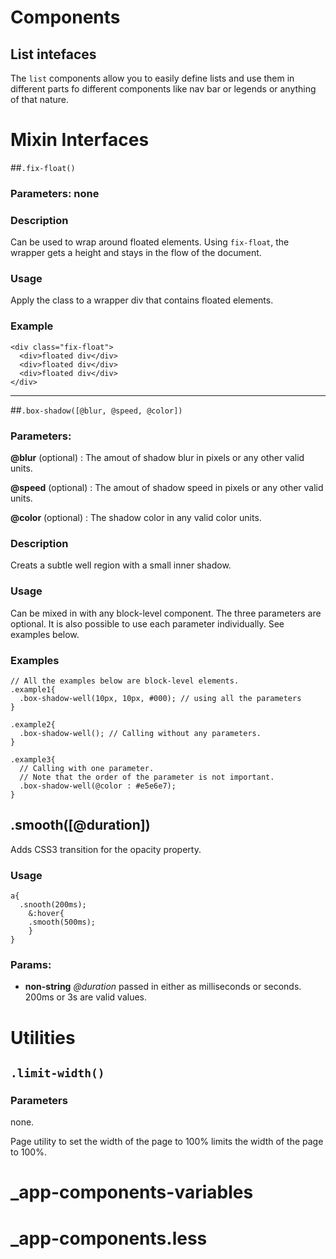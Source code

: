 

<!-- Start /~Amin~/_docs+libs/QUISIA/quisia/Gulp-version/dev/less/app.less -->

<!-- End /~Amin~/_docs+libs/QUISIA/quisia/Gulp-version/dev/less/app.less -->




<!-- Start /~Amin~/_docs+libs/QUISIA/quisia/Gulp-version/dev/less/app/app-base.less -->

<!-- End /~Amin~/_docs+libs/QUISIA/quisia/Gulp-version/dev/less/app/app-base.less -->




<!-- Start /~Amin~/_docs+libs/QUISIA/quisia/Gulp-version/dev/less/app/app-components.less -->

# Components #

## List intefaces ##
The `list` components allow you to easily define lists and use them
in different parts fo different components like nav bar or legends 
or anything of that nature.

<!-- End /~Amin~/_docs+libs/QUISIA/quisia/Gulp-version/dev/less/app/app-components.less -->




<!-- Start /~Amin~/_docs+libs/QUISIA/quisia/Gulp-version/dev/less/app/app-layout.less -->

<!-- End /~Amin~/_docs+libs/QUISIA/quisia/Gulp-version/dev/less/app/app-layout.less -->




<!-- Start /~Amin~/_docs+libs/QUISIA/quisia/Gulp-version/dev/less/app/app-md-theme.less -->

<!-- End /~Amin~/_docs+libs/QUISIA/quisia/Gulp-version/dev/less/app/app-md-theme.less -->




<!-- Start /~Amin~/_docs+libs/QUISIA/quisia/Gulp-version/dev/less/app/app-mixins.less -->

# Mixin Interfaces #

##`.fix-float()`
### Parameters: none ###

### Description ###

Can be used to wrap around floated elements. Using `fix-float`, the wrapper
gets a height and stays in the flow of the document.

### Usage ###
  Apply the class to a wrapper div that contains floated elements.

### Example ###

    <div class="fix-float">
      <div>floated div</div>
      <div>floated div</div>
      <div>floated div</div>
    </div>
**********************

##`.box-shadow([@blur, @speed, @color])`

### Parameters: ###

__@blur__ (optional) : The amout of shadow blur in pixels or any other valid units.

__@speed__ (optional) : The amout of shadow speed in pixels or any other valid units.

__@color__ (optional) : The shadow color in any valid color units.

### Description ###

Creats a subtle well region with a small inner shadow.

### Usage ###
  Can be mixed in with any block-level component. The three parameters are optional.
  It is also possible to use each parameter individually. See examples below.

### Examples ###
    
    // All the examples below are block-level elements.
    .example1{
      .box-shadow-well(10px, 10px, #000); // using all the parameters
    }

    .example2{
      .box-shadow-well(); // Calling without any parameters.
    }

    .example3{
      // Calling with one parameter. 
      // Note that the order of the parameter is not important.
      .box-shadow-well(@color : #e5e6e7);
    }

## .smooth([@duration]) ##
  Adds CSS3 transition for the opacity property.

### Usage ###
    a{
      .snooth(200ms);
        &:hover{
        .smooth(500ms);
        }
    }

### Params: 

* **non-string** *@duration* passed in either as milliseconds or seconds. 200ms or 3s are valid values.

<!-- End /~Amin~/_docs+libs/QUISIA/quisia/Gulp-version/dev/less/app/app-mixins.less -->




<!-- Start /~Amin~/_docs+libs/QUISIA/quisia/Gulp-version/dev/less/app/app-modules.less -->

<!-- End /~Amin~/_docs+libs/QUISIA/quisia/Gulp-version/dev/less/app/app-modules.less -->




<!-- Start /~Amin~/_docs+libs/QUISIA/quisia/Gulp-version/dev/less/app/app-theme.less -->

<!-- End /~Amin~/_docs+libs/QUISIA/quisia/Gulp-version/dev/less/app/app-theme.less -->




<!-- Start /~Amin~/_docs+libs/QUISIA/quisia/Gulp-version/dev/less/app/app-variables.less -->

<!-- End /~Amin~/_docs+libs/QUISIA/quisia/Gulp-version/dev/less/app/app-variables.less -->




<!-- Start /~Amin~/_docs+libs/QUISIA/quisia/Gulp-version/dev/less/_/_globals/_css3.less -->

<!-- End /~Amin~/_docs+libs/QUISIA/quisia/Gulp-version/dev/less/_/_globals/_css3.less -->




<!-- Start /~Amin~/_docs+libs/QUISIA/quisia/Gulp-version/dev/less/_/_globals/_glyphicons.less -->

<!-- End /~Amin~/_docs+libs/QUISIA/quisia/Gulp-version/dev/less/_/_globals/_glyphicons.less -->




<!-- Start /~Amin~/_docs+libs/QUISIA/quisia/Gulp-version/dev/less/_/_globals/_grid.less -->

<!-- End /~Amin~/_docs+libs/QUISIA/quisia/Gulp-version/dev/less/_/_globals/_grid.less -->




<!-- Start /~Amin~/_docs+libs/QUISIA/quisia/Gulp-version/dev/less/_/_globals/_mixins.less -->

<!-- End /~Amin~/_docs+libs/QUISIA/quisia/Gulp-version/dev/less/_/_globals/_mixins.less -->




<!-- Start /~Amin~/_docs+libs/QUISIA/quisia/Gulp-version/dev/less/_/_globals/_normalize.less -->

<!-- End /~Amin~/_docs+libs/QUISIA/quisia/Gulp-version/dev/less/_/_globals/_normalize.less -->




<!-- Start /~Amin~/_docs+libs/QUISIA/quisia/Gulp-version/dev/less/_/_globals/_shapes.less -->

<!-- End /~Amin~/_docs+libs/QUISIA/quisia/Gulp-version/dev/less/_/_globals/_shapes.less -->




<!-- Start /~Amin~/_docs+libs/QUISIA/quisia/Gulp-version/dev/less/_/_globals/_surgical.less -->

<!-- End /~Amin~/_docs+libs/QUISIA/quisia/Gulp-version/dev/less/_/_globals/_surgical.less -->




<!-- Start /~Amin~/_docs+libs/QUISIA/quisia/Gulp-version/dev/less/_/_globals/_utils.less -->

# Utilities #

## `.limit-width()` ##

  ### Parameters ###
  none.

  Page utility to set the width of the page to 100% limits the width of the page to 100%.

<!-- End /~Amin~/_docs+libs/QUISIA/quisia/Gulp-version/dev/less/_/_globals/_utils.less -->




<!-- Start /~Amin~/_docs+libs/QUISIA/quisia/Gulp-version/dev/less/_/_globals/_variables.less -->

<!-- End /~Amin~/_docs+libs/QUISIA/quisia/Gulp-version/dev/less/_/_globals/_variables.less -->




<!-- Start /~Amin~/_docs+libs/QUISIA/quisia/Gulp-version/dev/less/app/_/_app-colors.less -->

<!-- End /~Amin~/_docs+libs/QUISIA/quisia/Gulp-version/dev/less/app/_/_app-colors.less -->




<!-- Start /~Amin~/_docs+libs/QUISIA/quisia/Gulp-version/dev/less/app/_/_app-component-variables.less -->

# _app-components-variables #

<!-- End /~Amin~/_docs+libs/QUISIA/quisia/Gulp-version/dev/less/app/_/_app-component-variables.less -->




<!-- Start /~Amin~/_docs+libs/QUISIA/quisia/Gulp-version/dev/less/app/_/_app-components.less -->

# _app-components.less #

<!-- End /~Amin~/_docs+libs/QUISIA/quisia/Gulp-version/dev/less/app/_/_app-components.less -->

